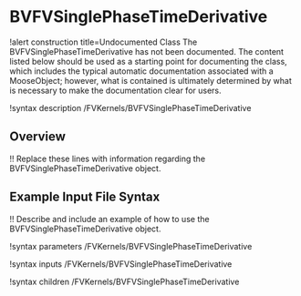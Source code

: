 # BVFVSinglePhaseTimeDerivative

!alert construction title=Undocumented Class
The BVFVSinglePhaseTimeDerivative has not been documented. The content listed below should be used as a starting point for
documenting the class, which includes the typical automatic documentation associated with a
MooseObject; however, what is contained is ultimately determined by what is necessary to make the
documentation clear for users.

!syntax description /FVKernels/BVFVSinglePhaseTimeDerivative

## Overview

!! Replace these lines with information regarding the BVFVSinglePhaseTimeDerivative object.

## Example Input File Syntax

!! Describe and include an example of how to use the BVFVSinglePhaseTimeDerivative object.

!syntax parameters /FVKernels/BVFVSinglePhaseTimeDerivative

!syntax inputs /FVKernels/BVFVSinglePhaseTimeDerivative

!syntax children /FVKernels/BVFVSinglePhaseTimeDerivative
